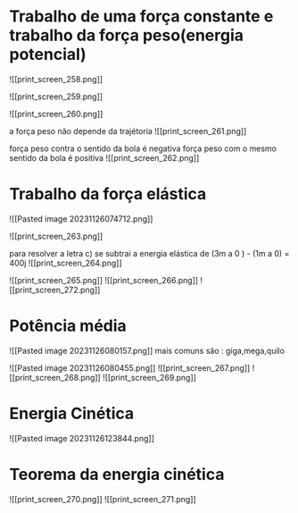 

# Trabalho de uma força constante e trabalho da força peso(energia potencial)
![[print_screen_258.png]]

![[print_screen_259.png]]

![[print_screen_260.png]]

a força peso não depende da trajétoria
![[print_screen_261.png]]

força peso contra o sentido da bola é negativa 
força peso com o mesmo sentido  da bola é positiva
![[print_screen_262.png]]


# Trabalho da força elástica


![[Pasted image 20231126074712.png]]

![[print_screen_263.png]]

para resolver a letra c) se subtrai a energia elástica de  (3m a 0 ) - (1m a 0) = 400j
![[print_screen_264.png]]


![[print_screen_265.png]]
![[print_screen_266.png]]
![[print_screen_272.png]]

# Potência média

![[Pasted image 20231126080157.png]]
mais comuns são : giga,mega,quilo

![[Pasted image 20231126080455.png]]
![[print_screen_267.png]]
![[print_screen_268.png]]
![[print_screen_269.png]]

# Energia Cinética


![[Pasted image 20231126123844.png]]
# Teorema da energia cinética

![[print_screen_270.png]]
![[print_screen_271.png]]

